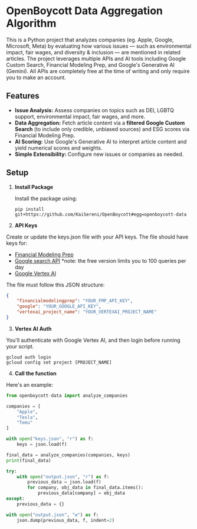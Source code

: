 # OpenBoycott Data Aggregation Algorithm

This is a Python project that analyzes companies (eg. Apple, Google, Microsoft, Meta) by evaluating how various issues — such as environmental impact, fair wages, and diversity & inclusion — are mentioned in related articles. The project leverages multiple APIs and AI tools including Google Custom Search, Financial Modeling Prep, and Google's Generative AI (Gemini). All APIs are completely free at the time of writing and only require you to make an account.

## Features

- **Issue Analysis:** Assess companies on topics such as DEI, LGBTQ support, environmental impact, fair wages, and more.
- **Data Aggregation:** Fetch article content via a **filtered Google Custom Search** (to include only credible, unbiased sources) and ESG scores via Financial Modeling Prep.
- **AI Scoring:** Use Google's Generative AI to interpret article content and yield numerical scores and weights.
- **Simple Extensibility:** Configure new issues or companies as needed.

## Setup

1. **Install Package**

   Install the package using:
   
   ```
   pip install git+https://github.com/KaiSereni/OpenBoycott#egg=openboycott-data
   ```
2. **API Keys**

Create or update the keys.json file with your API keys. The file should have keys for:

- [Financial Modeling Prep](https://site.financialmodelingprep.com/developer/docs/company-esg-risk-ratings-api)
- [Google search API](https://developers.google.com/custom-search/v1/overview) *note: the free version limits you to 100 queries per day
- [Google Vertex AI](https://console.cloud.google.com/vertex-ai/studio/chat)

The file must follow this JSON structure:
```json
{
    "financialmodelingprep": "YOUR_FMP_API_KEY",
    "google": "YOUR_GOOGLE_API_KEY",
    "vertexai_project_name": "YOUR_VERTEXAI_PROJECT_NAME"
}
```
3. **Vertex AI Auth**

You'll authenticate with Google Vertex AI, and then login before running your script.
```
gcloud auth login
gcloud config set project [PROJECT_NAME]
```
4. **Call the function**

Here's an example:
```py
from openboycott-data import analyze_companies

companies = [
    "Apple",
    "Tesla",
    "Temu"
]

with open("keys.json", "r") as f:
    keys = json.load(f)

final_data = analyze_companies(companies, keys)
print(final_data)

try:
    with open("output.json", "r") as f:
        previous_data = json.load(f)
        for company, obj_data in final_data.items():
            previous_data[company] = obj_data
except:
    previous_data = {}

with open("output.json", "w") as f:
    json.dump(previous_data, f, indent=2)

```